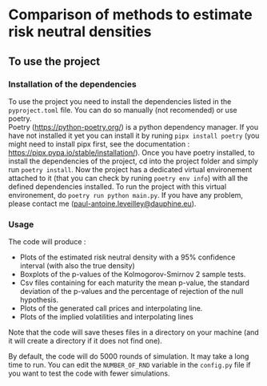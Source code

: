 # Comparison of methods to estimate risk neutral densities

## To use the project

### Installation of the dependencies
To use the project you need to install the dependencies listed in the `pyproject.toml` file. You can do so manually (not recomended) or use poetry.  
Poetry (https://python-poetry.org/) is a python dependency manager. If you have not installed it yet you can install it by runing `pipx install poetry` (you might need to install pipx first, see the documentation : https://pipx.pypa.io/stable/installation/).
Once you have poetry installed, to install the dependencies of the project, cd into the project folder and simply run `poetry install`. Now the project has a dedicated virtual environement attached to it (that you can check by runing `poetry env info`) with all the defined dependencies installed. To run the project with this virtual environement, do `poetry run python main.py`. If you have any problem, please contact me (paul-antoine.leveilley@dauphine.eu).

### Usage
The code will produce :
- Plots of the estimated risk neutral density with a 95% confidence interval (with also the true density)
- Boxplots of the p-values of the Kolmogorov-Smirnov 2 sample tests.
- Csv files containing for each maturity the mean p-value, the standard deviation of the p-values and the percentage of rejection of the null hypothesis.
- Plots of the generated call prices and interpolating line.
- Plots of the implied volatilities and interpolating lines

Note that the code will save theses files in a directory on your machine (and it will create a directory if
it does not find one).

By default, the code will do 5000 rounds of simulation. It may take a long time to run. You can edit the `NUMBER_OF_RND` variable in the `config.py` file if you want to test the code with fewer simulations.
